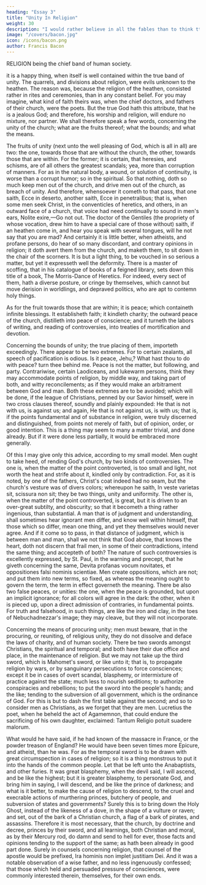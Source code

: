 ```yaml
---
heading: "Essay 3"
title: "Unity In Religion"
weight: 30
description: "I would rather believe in all the fables than to think tthat this universal frame is without a mind"
image: "/covers/bacon.jpg"
icon: /icons/bacon.png
author: Francis Bacon
---
```




RELIGION being the chief band of human society. 

it is a happy thing, when itself is well contained within the true band of unity. The quarrels, and divisions about religion, were evils unknown to the heathen. The reason was, because the religion of the heathen, consisted rather in rites and ceremonies, than in any constant belief. For you may imagine, what kind of faith theirs was, when the chief doctors, and fathers of their church, were the poets. But the true God hath this attribute, that he is a jealous God; and therefore, his worship and religion, will endure no mixture, nor partner. We shall therefore speak a few words, concerning the unity of the church; what are the fruits thereof; what the bounds; and what the means.

The fruits of unity (next unto the well pleasing of God, which is all in all) are two: the one, towards those that are without the church, the other, towards those that are within. For the former; it is certain, that heresies, and schisms, are of all others the greatest scandals; yea, more than corruption of manners. For as in the natural body, a wound, or solution of continuity, is worse than a corrupt humor; so in the spiritual. So that nothing, doth so much keep men out of the church, and drive men out of the church, as breach of unity. And therefore, whensoever it cometh to that pass, that one saith, Ecce in deserto, another saith, Ecce in penetralibus; that is, when some men seek Christ, in the conventicles of heretics, and others, in an outward face of a church, that voice had need continually to sound in men's ears, Nolite exire,—Go not out. The doctor of the Gentiles (the propriety of whose vocation, drew him to have a special care of those without) saith, if an heathen come in, and hear you speak with several tongues, will he not say that you are mad? And certainly it is little better, when atheists, and profane persons, do hear of so many discordant, and contrary opinions in religion; it doth avert them from the church, and maketh them, to sit down in the chair of the scorners. It is but a light thing, to be vouched in so serious a matter, but yet it expresseth well the deformity. There is a master of scoffing, that in his catalogue of books of a feigned library, sets down this title of a book, The Morris-Dance of Heretics. For indeed, every sect of them, hath a diverse posture, or cringe by themselves, which cannot but move derision in worldlings, and depraved politics, who are apt to contemn holy things.

As for the fruit towards those that are within; it is peace; which containeth infinite blessings. It establisheth faith; it kindleth charity; the outward peace of the church, distilleth into peace of conscience; and it turneth the labors of writing, and reading of controversies, into treaties of mortification and devotion.

Concerning the bounds of unity; the true placing of them, importeth exceedingly. There appear to be two extremes. For to certain zealants, all speech of pacification is odious. Is it peace, Jehu,? What hast thou to do with peace? turn thee behind me. Peace is not the matter, but following, and party. Contrariwise, certain Laodiceans, and lukewarm persons, think they may accommodate points of religion, by middle way, and taking part of both, and witty reconcilements; as if they would make an arbitrament between God and man. Both these extremes are to be avoided; which will be done, if the league of Christians, penned by our Savior himself, were in two cross clauses thereof, soundly and plainly expounded: He that is not with us, is against us; and again, He that is not against us, is with us; that is, if the points fundamental and of substance in religion, were truly discerned and distinguished, from points not merely of faith, but of opinion, order, or good intention. This is a thing may seem to many a matter trivial, and done already. But if it were done less partially, it would be embraced more generally.

Of this I may give only this advice, according to my small model. Men ought to take heed, of rending God's church, by two kinds of controversies. The one is, when the matter of the point controverted, is too small and light, not worth the heat and strife about it, kindled only by contradiction. For, as it is noted, by one of the fathers, Christ's coat indeed had no seam, but the church's vesture was of divers colors; whereupon he saith, In veste varietas sit, scissura non sit; they be two things, unity and uniformity. The other is, when the matter of the point controverted, is great, but it is driven to an over-great subtilty, and obscurity; so that it becometh a thing rather ingenious, than substantial. A man that is of judgment and understanding, shall sometimes hear ignorant men differ, and know well within himself, that those which so differ, mean one thing, and yet they themselves would never agree. And if it come so to pass, in that distance of judgment, which is between man and man, shall we not think that God above, that knows the heart, doth not discern that frail men, in some of their contradictions, intend the same thing; and accepteth of both? The nature of such controversies is excellently expressed, by St. Paul, in the warning and precept, that he giveth concerning the same, Devita profanas vocum novitates, et oppositiones falsi nominis scientiae. Men create oppositions, which are not; and put them into new terms, so fixed, as whereas the meaning ought to govern the term, the term in effect governeth the meaning. There be also two false peaces, or unities: the one, when the peace is grounded, but upon an implicit ignorance; for all colors will agree in the dark: the other, when it is pieced up, upon a direct admission of contraries, in fundamental points. For truth and falsehood, in such things, are like the iron and clay, in the toes of Nebuchadnezzar's image; they may cleave, but they will not incorporate.

Concerning the means of procuring unity; men must beware, that in the procuring, or reuniting, of religious unity, they do not dissolve and deface the laws of charity, and of human society. There be two swords amongst Christians, the spiritual and temporal; and both have their due office and place, in the maintenance of religion. But we may not take up the third sword, which is Mahomet's sword, or like unto it; that is, to propagate religion by wars, or by sanguinary persecutions to force consciences; except it be in cases of overt scandal, blasphemy, or intermixture of practice against the state; much less to nourish seditions; to authorize conspiracies and rebellions; to put the sword into the people's hands; and the like; tending to the subversion of all government, which is the ordinance of God. For this is but to dash the first table against the second; and so to consider men as Christians, as we forget that they are men. Lucretius the poet, when he beheld the act of Agamemnon, that could endure the sacrificing of his own daughter, exclaimed: Tantum Religio potuit suadere malorum.

What would he have said, if he had known of the massacre in France, or the powder treason of England? He would have been seven times more Epicure, and atheist, than he was. For as the temporal sword is to be drawn with great circumspection in cases of religion; so it is a thing monstrous to put it into the hands of the common people. Let that be left unto the Anabaptists, and other furies. It was great blasphemy, when the devil said, I will ascend, and be like the highest; but it is greater blasphemy, to personate God, and bring him in saying, I will descend, and be like the prince of darkness; and what is it better, to make the cause of religion to descend, to the cruel and execrable actions of murthering princes, butchery of people, and subversion of states and governments? Surely this is to bring down the Holy Ghost, instead of the likeness of a dove, in the shape of a vulture or raven; and set, out of the bark of a Christian church, a flag of a bark of pirates, and assassins. Therefore it is most necessary, that the church, by doctrine and decree, princes by their sword, and all learnings, both Christian and moral, as by their Mercury rod, do damn and send to hell for ever, those facts and opinions tending to the support of the same; as hath been already in good part done. Surely in counsels concerning religion, that counsel of the apostle would be prefixed, Ira hominis non implet justitiam Dei. And it was a notable observation of a wise father, and no less ingenuously confessed; that those which held and persuaded pressure of consciences, were commonly interested therein, themselves, for their own ends.






